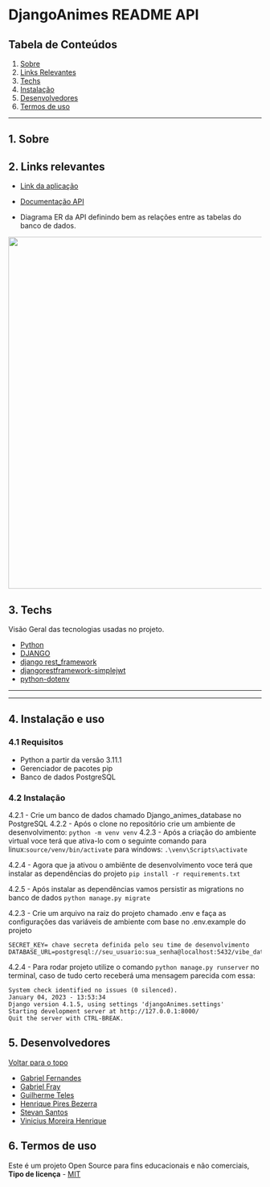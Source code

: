 # DjangoAnimes README API

## Tabela de Conteúdos

1. [Sobre](#sobre)
2. [Links Relevantes](#links)
3. [Techs](#techs)
4. [Instalação](#install)
5. [Desenvolvedores](#devs)
6. [Termos de uso](#terms)

---

<a name="sobre"></a>

## 1. Sobre

<a name="links"></a>

## 2. Links relevantes

- <a name="deploy-da-aplicação" href ="#" target="_blank">Link da aplicação</a>

- <a name="documentação-api" href="#" target="_blank">Documentação API</a>

- Diagrama ER da API definindo bem as relações entre as tabelas do banco de dados.

<img height="700" align="center" src="https://i.imgur.com/55gGw4d.png"></img>

<a align="left" name="techs"></a>

## 3. Techs

Visão Geral das tecnologias usadas no projeto.

- [Python](https://docs.python.org/3/)
- [DJANGO](https://www.djangoproject.com/)
- [django rest_framework](https://www.django-rest-framework.org/)
- [djangorestframework-simplejwt](https://django-rest-framework-simplejwt.readthedocs.io/en/latest/)
- [python-dotenv](https://pypi.org/project/python-dotenv/)

---
<a align="left" name="techs"></a>

---
<a name="install"></a>

## 4. Instalação e uso

### 4.1 Requisitos

- Python a partir da versão 3.11.1
- Gerenciador de pacotes pip
- Banco de dados PostgreSQL

### 4.2 Instalação

4.2.1 - Crie um banco de dados chamado Django_animes_database no PostgreSQL
4.2.2 - Após o clone no repositório crie um ambiente de desenvolvimento:
`python -m venv venv`
4.2.3 - Após a criação do ambiente virtual voce terá que ativa-lo com o seguinte comando
 para linux:`source/venv/bin/activate`
 para windows: `.\venv\Scripts\activate`

4.2.4 - Agora que ja ativou o ambiênte de desenvolvimento voce terá que instalar as dependências do projeto
`pip install -r requirements.txt`

4.2.5 - Após instalar as dependências vamos persistir as migrations no banco de dados
`python manage.py migrate`

4.2.3 - Crie um arquivo na raiz do projeto chamado .env e faça as configurações das variáveis de ambiente com base no .env.example do projeto

```
SECRET_KEY= chave secreta definida pelo seu time de desenvolvimento
DATABASE_URL=postgresql://seu_usuario:sua_senha@localhost:5432/vibe_database
```

4.2.4 - Para rodar projeto utilize o comando `python manage.py runserver` no terminal, caso de tudo certo receberá uma mensagem parecida com essa:

```
System check identified no issues (0 silenced).
January 04, 2023 - 13:53:34
Django version 4.1.5, using settings 'djangoAnimes.settings'
Starting development server at http://127.0.0.1:8000/
Quit the server with CTRL-BREAK.
```

<a name="devs"></a>

## 5. Desenvolvedores

[Voltar para o topo](#tabela-de-conteúdos)

- <a name="Gabriel-Fernandes" href="https://www.linkedin.com/in/gabriel-lima-fernandes/" target="_blank">Gabriel Fernandes</a>
- <a name="Gabriel-fray" href="https://www.linkedin.com/in/gabrielfray/" target="_blank">Gabriel Fray</a>
- <a name="Guilherme-teles" href="https://www.linkedin.com/in/guilherme-teles-103853235/" target="_blank">Guilherme Teles</a>
- <a name="Henrique-pires-Bezerra" href="https://www.linkedin.com/in/henrique-pires-bezerra/" target="_blank">Henrique Pires Bezerra</a>
- <a name="Stevan Santos" href="https://www.linkedin.com/in/stevansantos/" target="_blank">Stevan Santos</a>
- <a name="Vinicius-Moreira-Henrique" href="https://www.linkedin.com/in/vinicius-moreira-henrique/" target="_blank">Vinicius Moreira Henrique</a>

<a name="terms"></a>

## 6. Termos de uso

Este é um projeto Open Source para fins educacionais e não comerciais, **Tipo de licença** - <a name="mit" href="https://opensource.org/licenses/MIT" target="_blank">MIT</a>
